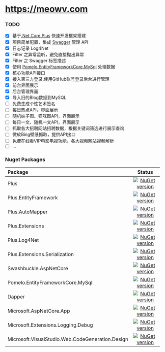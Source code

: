# https://meowv.com

### TODO

- [x] 基于[.Net Core Plus](https://github.com/Meowv/.netcoreplus) 快速开发框架搭建
- [x] 项目简单配置，集成 [Swagger](https://github.com/domaindrivendev/Swashbuckle.AspNetCore) 管理 API
- [x] 日志记录 Log4Net
- [x] Filter 之异常监听，避免直接抛出异常
- [x] Filter 之 Swagger 标签描述
- [x] 使用 [Pomelo.EntityFrameworkCore.MySql](https://github.com/PomeloFoundation/Pomelo.EntityFrameworkCore.MySql) 处理数据
- [x] 核心功能API接口
- [x] 接入第三方登录,使用GitHub账号登录后台进行管理
- [x] 前台界面展示
- [x] 后台管理界面
- [x] 导入旧的Blog数据到MySQL
- [ ] 免费生成个性艺术签名
- [ ] 每日热点API，界面展示
- [ ] 随机妹子图、猫咪图API，界面展示
- [ ] 每日一文、随机一文API，界面展示
- [ ] 抓取各大招聘网站招聘数据，根据关键词筛选进行展示查询
- [ ] 微软Bing壁纸抓取，提供API接口
- [ ] 免费在线看VIP电影电视功能，各大视频网站视频解析
- [ ] ...

### Nuget Packages

|Package|Status|
|:------|:-----:|
|Plus|[![NuGet version](https://badge.fury.io/nu/Plus.svg)](https://badge.fury.io/nu/Plus)|
|Plus.EntityFramework |[![NuGet version](https://badge.fury.io/nu/Plus.EntityFramework.svg)](https://badge.fury.io/nu/Plus.EntityFramework )|
|Plus.AutoMapper|[![NuGet version](https://badge.fury.io/nu/Plus.AutoMapper.svg)](https://badge.fury.io/nu/Plus.AutoMapper)|
|Plus.Extensions|[![NuGet version](https://badge.fury.io/nu/Plus.Extensions.svg)](https://badge.fury.io/nu/Plus.Extensions)|
|Plus.Log4Net|[![NuGet version](https://badge.fury.io/nu/Plus.Log4Net.svg)](https://badge.fury.io/nu/Plus.Log4Net)|
|Plus.Extensions.Serialization|[![NuGet version](https://badge.fury.io/nu/Plus.Extensions.Serialization.svg)](https://badge.fury.io/nu/Plus.Extensions.Serialization)|
|Swashbuckle.AspNetCore|[![NuGet version](https://badge.fury.io/nu/Swashbuckle.AspNetCore.svg)](https://badge.fury.io/nu/Swashbuckle.AspNetCore)|
|Pomelo.EntityFrameworkCore.MySql|[![NuGet version](https://badge.fury.io/nu/Pomelo.EntityFrameworkCore.MySql.svg)](https://badge.fury.io/nu/Pomelo.EntityFrameworkCore.MySql)|
|Dapper|[![NuGet version](https://badge.fury.io/nu/Dapper.svg)](https://badge.fury.io/nu/Dapper)|
|Microsoft.AspNetCore.App|[![NuGet version](https://badge.fury.io/nu/Microsoft.AspNetCore.App.svg)](https://badge.fury.io/nu/Microsoft.AspNetCore.App)|
|Microsoft.Extensions.Logging.Debug|[![NuGet version](https://badge.fury.io/nu/Microsoft.Extensions.Logging.Debug.svg)](https://badge.fury.io/nu/Microsoft.Extensions.Logging.Debug)|
|Microsoft.VisualStudio.Web.CodeGeneration.Design|[![NuGet version](https://badge.fury.io/nu/Microsoft.VisualStudio.Web.CodeGeneration.Design.svg)](https://badge.fury.io/nu/Microsoft.VisualStudio.Web.CodeGeneration.Design)|